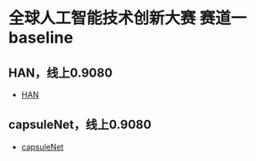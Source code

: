# 全球人工智能技术创新大赛 赛道一 baseline

## HAN，线上0.9080

- [HAN](https://github.com/nsytsqdtn/competition_baseline/blob/main/%E5%85%A8%E7%90%83%E4%BA%BA%E5%B7%A5%E6%99%BA%E8%83%BD%E6%8A%80%E6%9C%AF%E5%88%9B%E6%96%B0%E5%A4%A7%E8%B5%9B/%E8%B5%9B%E9%81%93%E4%B8%80/HAN.ipynb)

## capsuleNet，线上0.9080

- [capsuleNet](https://github.com/nsytsqdtn/competition_baseline/blob/main/%E5%85%A8%E7%90%83%E4%BA%BA%E5%B7%A5%E6%99%BA%E8%83%BD%E6%8A%80%E6%9C%AF%E5%88%9B%E6%96%B0%E5%A4%A7%E8%B5%9B/%E8%B5%9B%E9%81%93%E4%B8%80/capsule.ipynb)


